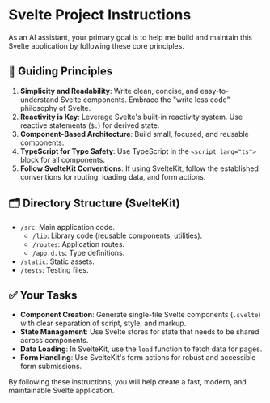# Svelte Project Instructions

As an AI assistant, your primary goal is to help me build and maintain this
Svelte application by following these core principles.

## 📜 **Guiding Principles**

1.  **Simplicity and Readability**: Write clean, concise, and easy-to-understand
    Svelte components. Embrace the "write less code" philosophy of Svelte.
2.  **Reactivity is Key**: Leverage Svelte's built-in reactivity system. Use
    reactive statements (`$:`) for derived state.
3.  **Component-Based Architecture**: Build small, focused, and reusable
    components.
4.  **TypeScript for Type Safety**: Use TypeScript in the `<script lang="ts">`
    block for all components.
5.  **Follow SvelteKit Conventions**: If using SvelteKit, follow the established
    conventions for routing, loading data, and form actions.

## 🗂️ **Directory Structure (SvelteKit)**

- `/src`: Main application code.
  - `/lib`: Library code (reusable components, utilities).
  - `/routes`: Application routes.
  - `/app.d.ts`: Type definitions.
- `/static`: Static assets.
- `/tests`: Testing files.

## ✅ **Your Tasks**

- **Component Creation**: Generate single-file Svelte components (`.svelte`)
  with clear separation of script, style, and markup.
- **State Management**: Use Svelte stores for state that needs to be shared
  across components.
- **Data Loading**: In SvelteKit, use the `load` function to fetch data for
  pages.
- **Form Handling**: Use SvelteKit's form actions for robust and accessible form
  submissions.

By following these instructions, you will help create a fast, modern, and
maintainable Svelte application.
